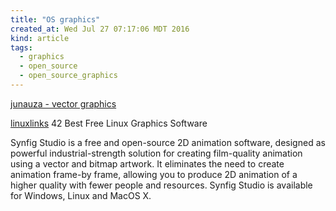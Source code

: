 ```yaml
---
title: "OS graphics"
created_at: Wed Jul 27 07:17:06 MDT 2016
kind: article
tags:
  - graphics
  - open_source
  - open_source_graphics
---
```


<a href="http://www.junauza.com/2009/09/free-vector-graphics-editors.html" target="_blank">junauza - vector graphics</a>

<a href="http://www.linuxlinks.com/article/20160228044751101/GraphicsSoftware.html" target="_blank">linuxlinks</a>
42 Best Free Linux Graphics Software

Synfig Studio is a free and open-source 2D animation software, designed
as powerful industrial-strength solution for creating film-quality
animation using a vector and bitmap artwork. It eliminates the need to
create animation frame-by frame, allowing you to produce 2D animation
of a higher quality with fewer people and resources. Synfig Studio is
available for Windows, Linux and MacOS X.

<!--
html boilerplate
<a href="" target="_blank"></a>
<a name=""></a>
<img src="" width="400px">
<ul>
  <li></li>
</ul>
<pre>
</pre>
<pre><code>
</code></pre>
-->
